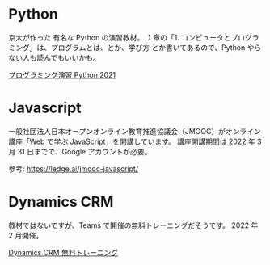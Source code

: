 # Python

京大が作った 有名な Python の演習教材。
１章の「1. コンピュータとプログラミング」は、プログラムとは、とか、学び方 とか書いてあるので、Python やらない人も読んでもいいかも。

[プログラミング演習 Python 2021](https://repository.kulib.kyoto-u.ac.jp/dspace/handle/2433/265459)

# Javascript

一般社団法人日本オープンオンライン教育推進協議会（JMOOC）がオンライン講座「[Web で学ぶ JavaScript](https://platjam.jmooc.jp/javascript/unit-list)」を開講しています。
講座開講期間は 2022 年 3 月 31 日までで、Google アカウントが必要。

参考:
https://ledge.ai/jmooc-javascript/

# Dynamics CRM

教材ではないですが、Teams で開催の無料トレーニングだそうです。
2022 年 2 月開催。

[Dynamics CRM 無料トレーニング](https://www.sky-future.com/post/dynamics-365-crm-%E3%83%88%E3%83%AC%E3%83%BC%E3%83%8B%E3%83%B3%E3%82%B02%E5%9B%9E%E7%9B%AE)
